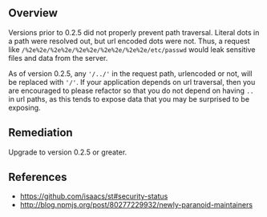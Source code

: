 ## Overview
Versions prior to 0.2.5 did not properly prevent path traversal. Literal dots in a path were resolved out, but url encoded dots were not. Thus, a request like ``` /%2e%2e/%2e%2e/%2e%2e/%2e%2e/%2e%2e/etc/passwd ``` would leak sensitive files and data from the server.

As of version 0.2.5, any ```'/../'``` in the request path, urlencoded or not, will be replaced with ```'/'```. If your application depends on url traversal, then you are encouraged to please refactor so that you do not depend on having ```..``` in url paths, as this tends to expose data that you may be surprised to be exposing.

## Remediation
Upgrade to version 0.2.5 or greater.

## References
- https://github.com/isaacs/st#security-status
- http://blog.npmjs.org/post/80277229932/newly-paranoid-maintainers